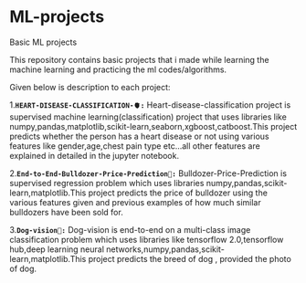 # ML-projects
Basic ML projects


This repository contains basic projects that i made while learning the machine learning and practicing the ml codes/algorithms.

Given below is description to each project:

1.**`HEART-DISEASE-CLASSIFICATION-🫀:`**
Heart-disease-classification project is supervised machine learning(classification) project that uses libraries like numpy,pandas,matplotlib,scikit-learn,seaborn,xgboost,catboost.This project predicts whether the person has a heart disease or not using various features like gender,age,chest pain type etc...all other features are explained in detailed in the jupyter notebook.

2.**`End-to-End-Bulldozer-Price-Prediction🚜:`**
Bulldozer-Price-Prediction is supervised regression problem which uses libraries  numpy,pandas,scikit-learn,matplotlib.This project predicts the price of bulldozer using the various features given and previous examples of how much similar bulldozers have been sold for.

3.**`Dog-vision🐶:`**
Dog-vision is end-to-end on a multi-class image classification problem which uses libraries like tensorflow 2.0,tensorflow hub,deep learning neural networks,numpy,pandas,scikit-learn,matplotlib.This project predicts the breed of dog , provided the photo of dog.
